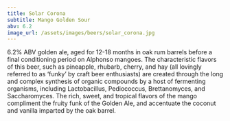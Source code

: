 ```yaml
---
title: Solar Corona
subtitle: Mango Golden Sour
abv: 6.2
image_url: /assets/images/beers/solar_corona.jpg
---
```

6.2% ABV golden ale, aged for 12-18 months in oak rum barrels before a final conditioning period on Alphonso mangoes. The characteristic flavors of this beer, such as pineapple, rhubarb, cherry, and hay (all lovingly referred to as ‘funky’ by craft beer enthusiasts) are created through the long and complex synthesis of organic compounds by a host of fermenting organisms, including Lactobacillus, Pediococcus, Brettanomyces, and Saccharomyces. The rich, sweet, and tropical flavors of the mango compliment the fruity funk of the Golden Ale, and accentuate the coconut and vanilla imparted by the oak barrel. 
